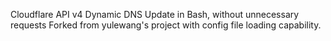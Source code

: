 Cloudflare API v4 Dynamic DNS Update in Bash, without unnecessary requests
Forked from yulewang's project with config file loading capability.

